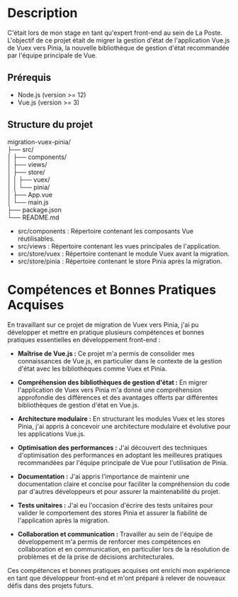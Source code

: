 # Description

C'était lors de mon stage en tant qu'expert front-end au sein de La Poste. L'objectif de ce projet était de migrer la gestion d'état de l'application Vue.js de Vuex vers Pinia, la nouvelle bibliothèque de gestion d'état recommandée par l'équipe principale de Vue.

## Prérequis

- Node.js (version >= 12)
- Vue.js (version >= 3)

## Structure du projet

migration-vuex-pinia/\
├── src/\
│   ├── components/ \
│   ├── views/ \
│   ├── store/ \
│   │   ├── vuex/ \
│   │   └── pinia/ \
│   ├── App.vue \
│   └── main.js \
├── package.json \
└── README.md 

- src/components : Répertoire contenant les composants Vue réutilisables.
- src/views : Répertoire contenant les vues principales de l'application.
- src/store/vuex : Répertoire contenant le module Vuex avant la migration.
- src/store/pinia : Répertoire contenant le store Pinia après la migration.

# Compétences et Bonnes Pratiques Acquises

En travaillant sur ce projet de migration de Vuex vers Pinia, j'ai pu développer et mettre en pratique plusieurs compétences et bonnes pratiques essentielles en développement front-end : 

- **Maîtrise de Vue.js :** Ce projet m'a permis de consolider mes connaissances de Vue.js, en particulier dans le contexte de la gestion d'état avec les bibliothèques comme Vuex et Pinia.

- **Compréhension des bibliothèques de gestion d'état :** En migrer l'application de Vuex vers Pinia m'a donné une compréhension approfondie des différences et des avantages offerts par différentes bibliothèques de gestion d'état en Vue.js.

- **Architecture modulaire :** En structurant les modules Vuex et les stores Pinia, j'ai appris à concevoir une architecture modulaire et évolutive pour les applications Vue.js.

- **Optimisation des performances :** J'ai découvert des techniques d'optimisation des performances en adoptant les meilleures pratiques recommandées par l'équipe principale de Vue pour l'utilisation de Pinia.

- **Documentation :** J'ai appris l'importance de maintenir une documentation claire et concise pour faciliter la compréhension du code par d'autres développeurs et pour assurer la maintenabilité du projet.

- **Tests unitaires :** J'ai eu l'occasion d'écrire des tests unitaires pour valider le comportement des stores Pinia et assurer la fiabilité de l'application après la migration.

- **Collaboration et communication :** Travailler au sein de l'équipe de développement m'a permis de renforcer mes compétences en collaboration et en communication, en particulier lors de la résolution de problèmes et de la prise de décisions architecturales.

Ces compétences et bonnes pratiques acquises ont enrichi mon expérience en tant que développeur front-end et m'ont préparé à relever de nouveaux défis dans des projets futurs.



  

